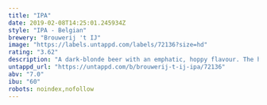 ```yaml
---
title: "IPA"
date: 2019-02-08T14:25:01.245934Z
style: "IPA - Belgian"
brewery: "Brouwerij 't IJ"
image: "https://labels.untappd.com/labels/72136?size=hd"
rating: "3.62"
description: "A dark-blonde beer with an emphatic, hoppy flavour. The hops provide delicious aromas of flowers and grapefruit. A beer with a fruity, bitter aftertaste that lingers for a long time."
untappd_url: "https://untappd.com/b/brouwerij-t-ij-ipa/72136"
abv: "7.0"
ibu: "60"
robots: noindex,nofollow
---
```

